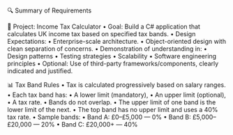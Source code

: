 
🔍 Summary of Requirements

🧾 Project: Income Tax Calculator
	•	Goal: Build a C# application that calculates UK income tax based on specified tax bands.
	•	Design Expectations:
	•	Enterprise-scale architecture.
	•	Object-oriented design with clean separation of concerns.
	•	Demonstration of understanding in:
	•	Design patterns
	•	Testing strategies
	•	Scalability
	•	Software engineering principles
	•	Optional: Use of third-party frameworks/components, clearly indicated and justified.

📊 Tax Band Rules
	•	Tax is calculated progressively based on salary ranges.
	•	Each tax band has:
	•	A lower limit (mandatory),
	•	An upper limit (optional),
	•	A tax rate.
	•	Bands do not overlap.
	•	The upper limit of one band is the lower limit of the next.
	•	The top band has no upper limit and uses a 40% tax rate.
	•	Sample bands:
	•	Band A: £0–£5,000 — 0%
	•	Band B: £5,000–£20,000 — 20%
	•	Band C: £20,000+ — 40%


